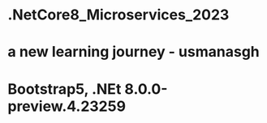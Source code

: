 # .NetCore8_Microservices_2023
# a new learning journey - usmanasgh

# Bootstrap5, .NEt 8.0.0-preview.4.23259

